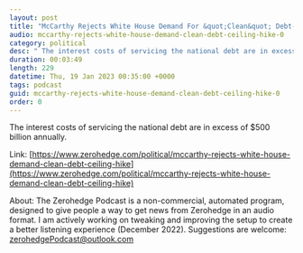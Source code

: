 ```yaml
---
layout: post
title: "McCarthy Rejects White House Demand For &quot;Clean&quot; Debt-Ceiling Hike"
audio: mccarthy-rejects-white-house-demand-clean-debt-ceiling-hike-0
category: political
desc: " The interest costs of servicing the national debt are in excess of $500 billion annually."
duration: 00:03:49
length: 229
datetime: Thu, 19 Jan 2023 00:35:00 +0000
tags: podcast
guid: mccarthy-rejects-white-house-demand-clean-debt-ceiling-hike-0
order: 0
---
```

 The interest costs of servicing the national debt are in excess of $500 billion annually.

Link: [https://www.zerohedge.com/political/mccarthy-rejects-white-house-demand-clean-debt-ceiling-hike](https://www.zerohedge.com/political/mccarthy-rejects-white-house-demand-clean-debt-ceiling-hike)

About: The Zerohedge Podcast is a non-commercial, automated program, designed to give people a way to get news from Zerohedge in an audio format.  I am actively working on tweaking and improving the setup to create a better listening experience (December 2022).  Suggestions are welcome: [zerohedgePodcast@outlook.com](mailto:zerohedgePodcast@outlook.com)